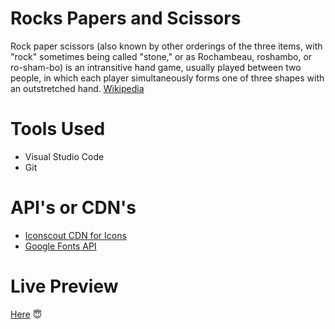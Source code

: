 # Rocks Papers and Scissors

Rock paper scissors (also known by other orderings of the three items, with "rock" sometimes being called "stone," or as Rochambeau, roshambo, or ro-sham-bo) is an intransitive hand game, usually played between two people, in which each player simultaneously forms one of three shapes with an outstretched hand. [Wikipedia](https://en.wikipedia.org/wiki/Rock_paper_scissors)

# Tools Used
* Visual Studio Code
* Git

# API's or CDN's
* [Iconscout CDN for Icons](https://iconscout.com)
* [Google Fonts API](https://fonts.google.com)

# Live Preview
[Here](https://kshetritej.github.io/rock-paper-scissor) 😇